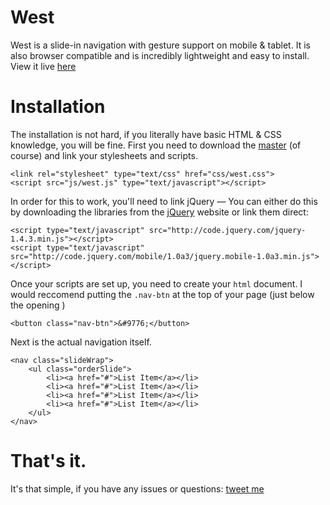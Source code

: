 West
====

West is a slide-in navigation with gesture support on mobile & tablet. It is also browser compatible and is incredibly lightweight and easy to install. View it live [here](http://joey.so/west)

# Installation
The installation is not hard, if you literally have basic HTML & CSS knowledge, you will be fine. First you need to download the [master](https://github.com/dope/west/archive/master.zip) (of course) and link your stylesheets and scripts.

```
<link rel="stylesheet" type="text/css" href="css/west.css">
<script src="js/west.js" type="text/javascript"></script>
```

In order for this to work, you'll need to link jQuery — You can either do this by downloading the libraries from the [jQuery](http://jquery.com) website or link them direct:
```
<script type="text/javascript" src="http://code.jquery.com/jquery-1.4.3.min.js"></script>
<script type="text/javascript" src="http://code.jquery.com/mobile/1.0a3/jquery.mobile-1.0a3.min.js"></script>
```

Once your scripts are set up, you need to create your ```html``` document. I would reccomend putting the ```.nav-btn``` at the top of your page (just below the opening <body>)
```
<button class="nav-btn">&#9776;</button>
```
Next is the actual navigation itself.
```
<nav class="slideWrap">
	<ul class="orderSlide">
		<li><a href="#">List Item</a></li>
		<li><a href="#">List Item</a></li>
		<li><a href="#">List Item</a></li>
		<li><a href="#">List Item</a></li>
	</ul>
</nav>
```

# That's it.
It's that simple, if you have any issues or questions: [tweet me](http://twitter.com/joericho)
